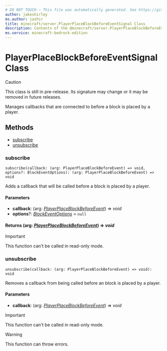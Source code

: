 ```yaml
---
# DO NOT TOUCH — This file was automatically generated. See https://github.com/mojang/minecraftapidocsgenerator to modify descriptions, examples, etc.
author: jakeshirley
ms.author: jashir
title: minecraft/server.PlayerPlaceBlockBeforeEventSignal Class
description: Contents of the @minecraft/server.PlayerPlaceBlockBeforeEventSignal class.
ms.service: minecraft-bedrock-edition
---
```

# PlayerPlaceBlockBeforeEventSignal Class

> [!CAUTION]
> This class is still in pre-release.  Its signature may change or it may be removed in future releases.

Manages callbacks that are connected to before a block is placed by a player.

## Methods
- [subscribe](#subscribe)
- [unsubscribe](#unsubscribe)

### **subscribe**
`
subscribe(callback: (arg: PlayerPlaceBlockBeforeEvent) => void, options?: BlockEventOptions): (arg: PlayerPlaceBlockBeforeEvent) => void
`

Adds a callback that will be called before a block is placed by a player.

#### **Parameters**
- **callback**: (arg: [*PlayerPlaceBlockBeforeEvent*](PlayerPlaceBlockBeforeEvent.md)) => *void*
- **options**?: [*BlockEventOptions*](BlockEventOptions.md) = `null`

#### **Returns** (arg: [*PlayerPlaceBlockBeforeEvent*](PlayerPlaceBlockBeforeEvent.md)) => *void*

> [!IMPORTANT]
> This function can't be called in read-only mode.

### **unsubscribe**
`
unsubscribe(callback: (arg: PlayerPlaceBlockBeforeEvent) => void): void
`

Removes a callback from being called before an block is placed by a player.

#### **Parameters**
- **callback**: (arg: [*PlayerPlaceBlockBeforeEvent*](PlayerPlaceBlockBeforeEvent.md)) => *void*

> [!IMPORTANT]
> This function can't be called in read-only mode.

> [!WARNING]
> This function can throw errors.
